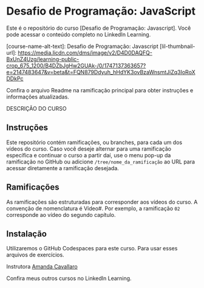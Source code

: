 # Desafio de Programação: JavaScript

Este é o repositório do curso [Desafio de Programação: Javascript]. Você pode acessar o conteúdo completo no LinkedIn Learning.

[course-name-alt-text]: Desafio de Programação: Javascript
[lil-thumbnail-url]: https://media.licdn.com/dms/image/v2/D4D0DAQFQ-BxUnZ4Uzg/learning-public-crop_675_1200/B4DZbJgHw2GUAk-/0/1747137363657?e=2147483647&v=beta&t=FQN879Ddyuh_hHdYK3ovBzaWnsmtJiZq3IoRoXDDkPc  

Confira o arquivo Readme na ramificação principal para obter instruções e informações atualizadas.

DESCRIÇÃO DO CURSO

## Instruções

Este repositório contém ramificações, ou branches, para cada um dos vídeos do curso. Caso você deseje alternar para uma ramificação específica e continuar o curso a partir daí, use o menu pop-up da ramificação no GitHub ou adicione `/tree/nome_da_ramificação` ao URL para acessar diretamente a ramificação desejada.

## Ramificações

As ramificações são estruturadas para corresponder aos vídeos do curso. A convenção de nomenclatura é Vídeo#. Por exemplo, a ramificação `02` corresponde ao vídeo do segundo capítulo.


## Instalação

Utilizaremos o GitHub Codespaces para este curso. Para usar esses arquivos de exercícios.

Instrutora [Amanda Cavallaro](https://www.linkedin.com/learning/instructors/amanda-cavallaro)

Confira meus outros cursos no LinkedIn Learning.